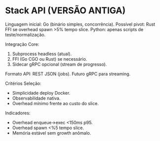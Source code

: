 # Stack API (VERSÃO ANTIGA)

Linguagem inicial: Go (binário simples, concorrência). 
Possível pivot: Rust FFI se overhead spawn >5% tempo slice.
Python: apenas scripts de teste/normalização.

Integração Core:
1. Subprocess headless (atual).
2. FFI (Go CGO ou Rust) se necessário.
3. Sidecar gRPC opcional (stream de progresso).

Formato API: REST JSON (jobs). Futuro gRPC para streaming.

Critérios Seleção:
- Simplicidade deploy Docker.
- Observabilidade nativa.
- Overhead mínimo frente ao custo do slice.

Indicadores:
- Overhead enqueue->exec <150ms p95.
- Overhead spawn <%5 tempo slice.
- Memória estável sem growth anômalo.

